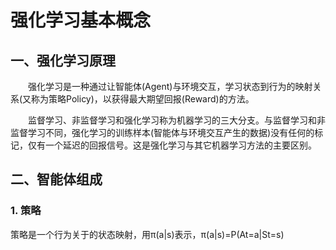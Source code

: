 # 强化学习基本概念

## 一、强化学习原理
&emsp;&emsp;强化学习是一种通过让智能体(Agent)与环境交互，学习状态到行为的映射关系(又称为策略Policy)，以获得最大期望回报(Reward)的方法。
   
&emsp;&emsp;监督学习、非监督学习和强化学习称为机器学习的三大分支。与监督学习和非监督学习不同，强化学习的训练样本(智能体与环境交互产生的数据)没有任何的标记，仅有一个延迟的回报信号。这是强化学习与其它机器学习方法的主要区别。
## 二、智能体组成
### 1. 策略
策略是一个行为关于的状态映射，用π(a|s)表示，π(a|s)=P(At=a|St=s)
   
    





